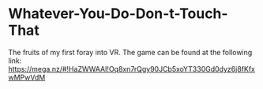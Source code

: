 # Whatever-You-Do-Don-t-Touch-That
The fruits of my first foray into VR.
The game can be found at the following link:
https://mega.nz/#!HaZWWAAI!Oq8xn7rQgy90JCb5xoYT330Gd0dyz6j8fKfxwMPwVdM
